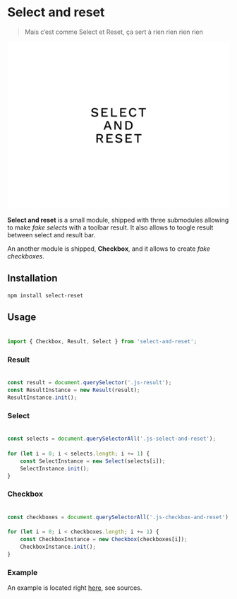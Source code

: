 # Select and reset

> Mais c’est comme Select et Reset, ça sert à rien rien rien rien

![Select and reset](select-and-reset.png)

**Select and reset** is a small module, shipped with three submodules allowing to make _fake selects_ with a toolbar result. It also allows to toogle result between select and result bar.

An another module is shipped, **Checkbox**, and it allows to create _fake checkboxes_.

## Installation

```
npm install select-reset
```

## Usage

```javascript

import { Checkbox, Result, Select } from 'select-and-reset';

```

### Result

```javascript

const result = document.querySelector('.js-result');
const ResultInstance = new Result(result);
ResultInstance.init();

```

### Select

```javascript

const selects = document.querySelectorAll('.js-select-and-reset');

for (let i = 0; i < selects.length; i += 1) {
	const SelectInstance = new Select(selects[i]);
	SelectInstance.init();
}

```

### Checkbox

```javascript

const checkboxes = document.querySelectorAll('.js-checkbox-and-reset');

for (let i = 0; i < checkboxes.length; i += 1) {
	const CheckboxInstance = new Checkbox(checkboxes[i]);
	CheckboxInstance.init();
}

```

### Example

An example is located right [here](example/index.html), see sources.

